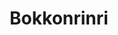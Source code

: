 --- 
title: "Bokkonrinri"
publishdate: "2019-7-19T16:48:46+02:00"
src: "https://365manga.net/manga/bokkonrinri"
image: "https://data.365manga.net/images/thumbnails/6929-bokkonrinri.jpg"
description: "Rin had quit calligraphy after her mother's death. Then upon seeing the calligraphy of a high school calligraphy masters, Uchida Dougen, she started learning again. Rin entered the same school as Dougen and the current calligraphy club or more like Dougen fan club. When the student council president announced that the club would be disbanded, Rin had to take action to keep the club going. Dougen, who had come to…"
---